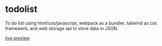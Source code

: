 # todolist
To do list using html/css/javascript, webpack as a bundler, tailwind as css framework, and web storage api to store data in JSON.

[live preview](yskim308.github.io/todolist)
